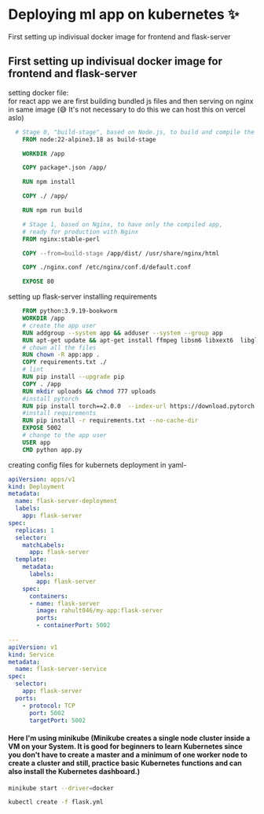 
# Deploying ml app on kubernetes ✨

First setting up indivisual docker image for frontend and flask-server 



## First setting up indivisual docker image for frontend and flask-server


setting docker file:    
for react app we are first building bundled js files and then serving on nginx in same image (😅 It's not necessary to do this we can host this on vercel aslo)

```dockerfile
  # Stage 0, "build-stage", based on Node.js, to build and compile the frontend
    FROM node:22-alpine3.18 as build-stage

    WORKDIR /app

    COPY package*.json /app/

    RUN npm install 

    COPY ./ /app/

    RUN npm run build

    # Stage 1, based on Nginx, to have only the compiled app,
    # ready for production with Nginx
    FROM nginx:stable-perl

    COPY --from=build-stage /app/dist/ /usr/share/nginx/html

    COPY ./nginx.conf /etc/nginx/conf.d/default.conf

    EXPOSE 80

```

setting up flask-server installing requirements

```dockerfile
    FROM python:3.9.19-bookworm
    WORKDIR /app
    # create the app user
    RUN addgroup --system app && adduser --system --group app
    RUN apt-get update && apt-get install ffmpeg libsm6 libxext6  libgl1-mesa-glx python3-opencv -y 
    # chown all the files 
    RUN chown -R app:app .
    COPY requirements.txt ./
    # lint
    RUN pip install --upgrade pip
    COPY . /app
    RUN mkdir uploads && chmod 777 uploads
    #install pytorch
    RUN pip install torch==2.0.0  --index-url https://download.pytorch.org/whl/cpu
    #install requirements
    RUN pip install -r requirements.txt --no-cache-dir
    EXPOSE 5002
    # change to the app user
    USER app
    CMD python app.py
```
creating config files for kubernets deployment in yaml-

```yaml
apiVersion: apps/v1
kind: Deployment
metadata:
  name: flask-server-deployment
  labels:
    app: flask-server
spec:
  replicas: 1
  selector:
    matchLabels:
      app: flask-server
  template:
    metadata:
      labels:
        app: flask-server
    spec:
      containers:
      - name: flask-server
        image: rahult046/my-app:flask-server
        ports:
        - containerPort: 5002
        
---
apiVersion: v1
kind: Service
metadata:
  name: flask-server-service
spec:
  selector:
    app: flask-server
  ports:
    - protocol: TCP
      port: 5002
      targetPort: 5002
```

#### Here I'm using minikube (Minikube creates a single node cluster inside a VM on your System. It is good for beginners to learn Kubernetes since you don't have to create a master and a minimum of one worker node to create a cluster and still, practice basic Kubernetes functions and can also install the Kubernetes dashboard.)

```bash
minikube start --driver=docker

kubectl create -f flask.yml
```

